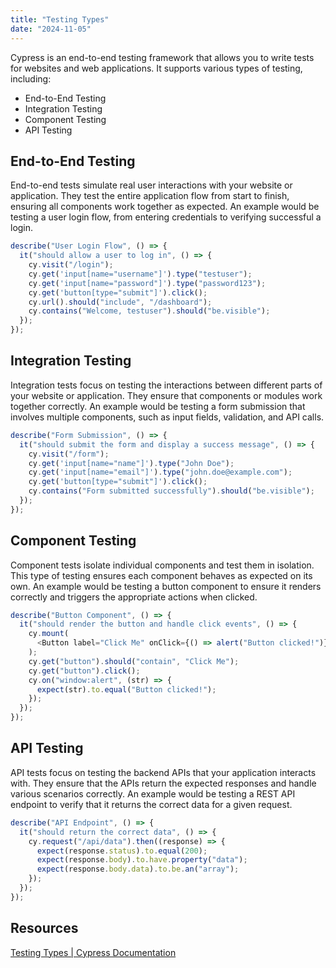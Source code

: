 ```yaml
---
title: "Testing Types"
date: "2024-11-05"
---
```


Cypress is an end-to-end testing framework that allows you to write tests for websites and web applications. It supports various types of testing, including:

- End-to-End Testing
- Integration Testing
- Component Testing
- API Testing

## End-to-End Testing

End-to-end tests simulate real user interactions with your website or application. They test the entire application flow from start to finish, ensuring all components work together as expected. An example would be testing a user login flow, from entering credentials to verifying successful a login.

```typescript
describe("User Login Flow", () => {
  it("should allow a user to log in", () => {
    cy.visit("/login");
    cy.get('input[name="username"]').type("testuser");
    cy.get('input[name="password"]').type("password123");
    cy.get('button[type="submit"]').click();
    cy.url().should("include", "/dashboard");
    cy.contains("Welcome, testuser").should("be.visible");
  });
});
```

## Integration Testing

Integration tests focus on testing the interactions between different parts of your website or application. They ensure that components or modules work together correctly. An example would be testing a form submission that involves multiple components, such as input fields, validation, and API calls.

```typescript
describe("Form Submission", () => {
  it("should submit the form and display a success message", () => {
    cy.visit("/form");
    cy.get('input[name="name"]').type("John Doe");
    cy.get('input[name="email"]').type("john.doe@example.com");
    cy.get('button[type="submit"]').click();
    cy.contains("Form submitted successfully").should("be.visible");
  });
});
```

## Component Testing

Component tests isolate individual components and test them in isolation. This type of testing ensures each component behaves as expected on its own. An example would be testing a button component to ensure it renders correctly and triggers the appropriate actions when clicked.

```typescript
describe("Button Component", () => {
  it("should render the button and handle click events", () => {
    cy.mount(
      <Button label="Click Me" onClick={() => alert("Button clicked!")} />
    );
    cy.get("button").should("contain", "Click Me");
    cy.get("button").click();
    cy.on("window:alert", (str) => {
      expect(str).to.equal("Button clicked!");
    });
  });
});
```

## API Testing

API tests focus on testing the backend APIs that your application interacts with. They ensure that the APIs return the expected responses and handle various scenarios correctly. An example would be testing a REST API endpoint to verify that it returns the correct data for a given request.

```typescript
describe("API Endpoint", () => {
  it("should return the correct data", () => {
    cy.request("/api/data").then((response) => {
      expect(response.status).to.equal(200);
      expect(response.body).to.have.property("data");
      expect(response.body.data).to.be.an("array");
    });
  });
});
```

## Resources

[Testing Types | Cypress Documentation](https://docs.cypress.io/app/core-concepts/testing-types)

